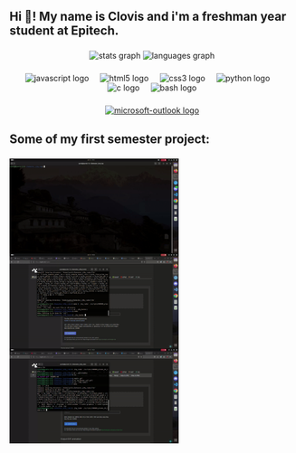 <h2 align="left">Hi 👋! My name is Clovis and i'm a freshman year student at Epitech.</h2>

###

<div align="center">
  <img src="https://github-readme-stats.vercel.app/api?username=tekClovis&hide_title=false&hide_rank=false&show_icons=true&include_all_commits=true&count_private=true&disable_animations=false&theme=dracula&locale=en&hide_border=false" height="150" alt="stats graph"  />
  <img src="https://github-readme-stats.vercel.app/api/top-langs?username=tekClovis&locale=en&hide_title=false&layout=compact&card_width=320&langs_count=5&theme=dracula&hide_border=false" height="150" alt="languages graph"  />
</div>

###

<div align="center">
  <img src="https://cdn.jsdelivr.net/gh/devicons/devicon/icons/javascript/javascript-original.svg" height="30" alt="javascript logo"  />
  <img width="12" />
  <img src="https://cdn.jsdelivr.net/gh/devicons/devicon/icons/html5/html5-original.svg" height="30" alt="html5 logo"  />
  <img width="12" />
  <img src="https://cdn.jsdelivr.net/gh/devicons/devicon/icons/css3/css3-original.svg" height="30" alt="css3 logo"  />
  <img width="12" />
  <img src="https://cdn.jsdelivr.net/gh/devicons/devicon/icons/python/python-original.svg" height="30" alt="python logo"  />
  <img width="12" />
  <img src="https://cdn.jsdelivr.net/gh/devicons/devicon/icons/c/c-original.svg" height="30" alt="c logo"  />
  <img width="12" />
  <img src="https://cdn.jsdelivr.net/gh/devicons/devicon/icons/bash/bash-original.svg" height="30" alt="bash logo"  />
</div>

###

<div align="center">
  <a href="https://outlook.office365.com/mail/" target="_blank">
    <img src="https://img.shields.io/static/v1?message=Outlook&logo=microsoft-outlook&label=clovisnedlec@epitech.eu&color=0078D4&logoColor=white&labelColor=blue&style=for-the-badge" height="35" alt="microsoft-outlook logo"  />
  </a>
</div>

###

<h2 align="left">Some of my first semester project:</h2>

###

<img align="left" height="168" src="./gif/my_top.gif"  />

###

<img align="left" height="168" src="./gif/my_hunter.gif"  />

###

<img align="left" height="168" src="./gif/my_radar.gif"  />
